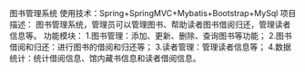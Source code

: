 图书管理系统
使用技术：Spring+SpringMVC+Mybatis+Bootstrap+MySql
项目描述：
图书管理系统，管理员可以管理图书、帮助读者图书借阅归还，管理读者信息等。
功能模块：
1.图书管理：添加、更新、删除、查询图书等功能；
2.图书借阅和归还：进行图书的借阅和归还等；
3.读者管理：管理读者信息等；
4.数据统计：统计借阅信息、馆内藏书信息和读者借阅信息。

